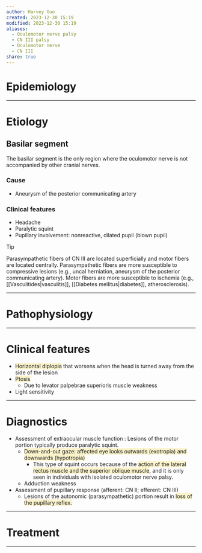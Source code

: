 ```yaml
---
author: Harvey Guo
created: 2023-12-30 15:19
modified: 2023-12-30 15:19
aliases:
  - Oculomotor nerve palsy
  - CN III palsy
  - Oculomotor nerve
  - CN III
share: true
---
```

# Epidemiology


---
# Etiology
## Basilar segment
The basilar segment is the only region where the oculomotor nerve is not accompanied by other cranial nerves.
### Cause
- Aneurysm of the posterior communicating artery
### Clinical features
- Headache
- Paralytic squint
- Pupillary involvement: nonreactive, dilated pupil (blown pupil)
>[!tip] 
>Parasympathetic fibers of CN III are located superficially and motor fibers are located centrally. Parasympathetic fibers are more susceptible to compressive lesions (e.g., uncal herniation, aneurysm of the posterior communicating artery). Motor fibers are more susceptible to ischemia (e.g., [[Vasculitides|vasculitis]], [[Diabetes mellitus|diabetes]], atherosclerosis).

---
# Pathophysiology


---
# Clinical features
- <span style="background:rgba(240, 200, 0, 0.2)">Horizontal diplopia</span> that worsens when the head is turned away from the side of the lesion 
- <span style="background:rgba(240, 200, 0, 0.2)">Ptosis </span>
	- Due to levator palpebrae superioris muscle weakness
- Light sensitivity

---
# Diagnostics
- Assessment of extraocular muscle function : Lesions of the motor portion typically produce paralytic squint. 
	- <span style="background:rgba(240, 200, 0, 0.2)">Down-and-out gaze: affected eye looks outwards (exotropia) and downwards (hypotropia) </span>
		- This type of squint occurs because of the <span style="background:rgba(240, 200, 0, 0.2)">action of the lateral rectus muscle and the superior oblique muscle</span>, and it is only seen in individuals with isolated oculomotor nerve palsy.
	- Adduction weakness
- Assessment of pupillary response (afferent: CN II; efferent: CN III) 
	- Lesions of the autonomic (parasympathetic) portion result in <span style="background:rgba(240, 200, 0, 0.2)">loss of the pupillary reflex.</span>

---
# Treatment


---
